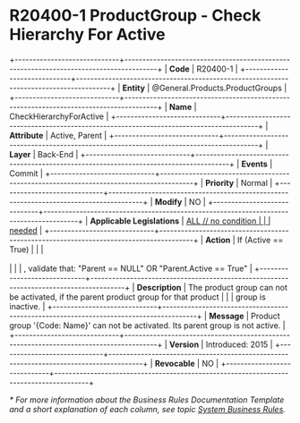 ﻿---
erp.type: business-rule
erp.entity: General.Products.ProductGroups
---

# R20400-1 ProductGroup - Check Hierarchy For Active
+-----------------------------+---------------------------------------------------------------------------------------+
| **Code**                    | R20400-1                                                                              |
+-----------------------------+---------------------------------------------------------------------------------------+
| **Entity**                  | @General.Products.ProductGroups                                                       |
+-----------------------------+---------------------------------------------------------------------------------------+
| **Name**                    | CheckHierarchyForActive                                                               |
+-----------------------------+---------------------------------------------------------------------------------------+
| **Attribute**               | Active, Parent                                                                        |
+-----------------------------+---------------------------------------------------------------------------------------+
| **Layer**                   | Back-End                                                                              |
+-----------------------------+---------------------------------------------------------------------------------------+
| **Events**                  | Commit                                                                                |
+-----------------------------+---------------------------------------------------------------------------------------+
| **Priority**                | Normal                                                                                |
+-----------------------------+---------------------------------------------------------------------------------------+
| **Modify**                  | NO                                                                                    |
+-----------------------------+---------------------------------------------------------------------------------------+
| **Applicable Legislations** | [ALL // no condition                                                                  |
|                             | needed](xref:applicable-legislations)                                                 |
+-----------------------------+---------------------------------------------------------------------------------------+
| **Action**                  | If (Active == True)                                                                   |
|                             | <br/><br/>                                                                            |
|                             | , validate that: \"Parent == NULL\" OR \"Parent.Active == True\"                      |
+-----------------------------+---------------------------------------------------------------------------------------+
| **Description**             | The product group can not be activated, if the parent product group for that product  |
|                             | group is inactive.                                                                    |
+-----------------------------+---------------------------------------------------------------------------------------+
| **Message**                 | Product group \'{Code: Name}\' can not be activated. Its parent group is not active.  |
+-----------------------------+---------------------------------------------------------------------------------------+
| **Version**                 | Introduced: 2015                                                                      |
+-----------------------------+---------------------------------------------------------------------------------------+
| **Revocable**               | NO                                                                                    |
+-----------------------------+---------------------------------------------------------------------------------------+

*\* For more information about the Business Rules Documentation Template and a short explanation of each column, see
topic [System Business Rules](../templates/template-description-system-business-rules.md).*

